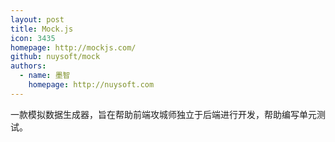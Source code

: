 ```yaml
---
layout: post
title: Mock.js
icon: 3435
homepage: http://mockjs.com/
github: nuysoft/mock
authors:
  - name: 墨智
    homepage: http://nuysoft.com
---
```


一款模拟数据生成器，旨在帮助前端攻城师独立于后端进行开发，帮助编写单元测试。
